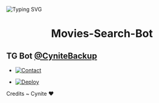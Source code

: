 ![Typing SVG](https://readme-typing-svg.herokuapp.com/?lines=IT+WILL+DIRECTLY+SEARCH+MOVIES+FROM+WEBSITE!;CREATED+BY+TECHNICAL+CYNITE!;AND+AUTOMATICALLY+SHORT+IT+WITH+YOUR+LINKED+API!)
</p>

</p>
<h1 align="center">
  <b>Movies-Search-Bot</b>
</h1>

## TG Bot [@CyniteBackup](t.me/CyniteBackup)

* [![Contact](https://img.shields.io/static/v1?label=Contact&message=On+Telegram&color=critical)](https://t.me/Cynitesupport)


* [![Deploy](https://img.shields.io/static/v1?label=Deploy&message=Tutorial&color=critical)](Youtube.com)

Credits ~ Cynite ❤️
